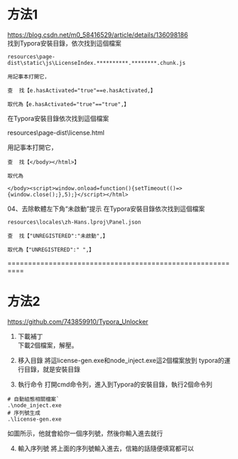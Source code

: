 # 方法1
https://blog.csdn.net/m0_58416529/article/details/136098186  
找到Typora安裝目錄，依次找到這個檔案
```
resources\page-dist\static\js\LicenseIndex.**********.********.chunk.js 

用記事本打開它，

查  找【e.hasActivated="true"==e.hasActivated,】

取代為【e.hasActivated="true"=="true",】
```

在Typora安裝目錄依次找到這個檔案

resources\page-dist\license.html

用記事本打開它，
```
查  找【</body></html>】

取代為

</body><script>window.onload=function(){setTimeout(()=>{window.close();},5);}</script></html>
```
04、去除軟體左下角“未啟動”提示
在Typora安裝目錄依次找到這個檔案
```
resources\locales\zh-Hans.lproj\Panel.json 

查  找【"UNREGISTERED":"未啟動",】

取代為【"UNREGISTERED":" ",】
```
==========================================================

# 方法2
https://github.com/743859910/Typora_Unlocker

1. 下載補丁  
下載2個檔案，解壓。


2. 移入目錄
將這license-gen.exe和node_inject.exe這2個檔案放到 typora的運行目錄，就是安裝目錄


3. 執行命令
打開cmd命令列，進入到Typora的安裝目錄，執行2個命令列
```
# 自動組態相關檔案`
.\node_inject.exe
# 序列號生成
.\license-gen.exe
```
如圖所示，他就會給你一個序列號，然後你輸入進去就行


4. 輸入序列號
將上面的序列號輸入進去，信箱的話隨便填寫都可以


